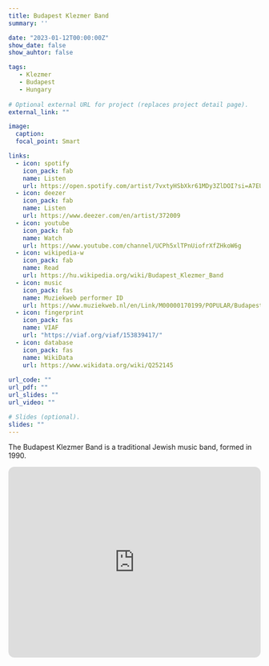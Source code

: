 ```yaml
---
title: Budapest Klezmer Band
summary: ''

date: "2023-01-12T00:00:00Z"
show_date: false
show_auhtor: false

tags:
   - Klezmer
   - Budapest
   - Hungary
   
# Optional external URL for project (replaces project detail page).
external_link: ""

image:
  caption: 
  focal_point: Smart

links:
  - icon: spotify
    icon_pack: fab
    name: Listen
    url: https://open.spotify.com/artist/7vxtyHSbXkr61MDy3ZlDOI?si=A7EUOjS5S7euJf7DxNfZiw
  - icon: deezer
    icon_pack: fab
    name: Listen
    url: https://www.deezer.com/en/artist/372009
  - icon: youtube
    icon_pack: fab
    name: Watch
    url: https://www.youtube.com/channel/UCPh5xlTPnUiofrXfZHkoW6g
  - icon: wikipedia-w
    icon_pack: fab
    name: Read
    url: https://hu.wikipedia.org/wiki/Budapest_Klezmer_Band
  - icon: music
    icon_pack: fas
    name: Muziekweb performer ID
    url: https://www.muziekweb.nl/en/Link/M00000170199/POPULAR/Budapest-Klezmer-Band
  - icon: fingerprint
    icon_pack: fas
    name: VIAF
    url: "https://viaf.org/viaf/153839417/"
  - icon: database
    icon_pack: fas
    name: WikiData
    url: https://www.wikidata.org/wiki/Q252145
    
url_code: ""
url_pdf: ""
url_slides: ""
url_video: ""

# Slides (optional).
slides: ""
---
```


The Budapest Klezmer Band is a traditional Jewish music band, formed in 1990.


<iframe style="border-radius:12px" src="https://open.spotify.com/embed/album/0flzAJGzWmY6ZKvoTsOsEr?utm_source=generator" width="100%" height="380" frameBorder="0" allowfullscreen="" allow="autoplay; clipboard-write; encrypted-media; fullscreen; picture-in-picture" loading="lazy"></iframe>
